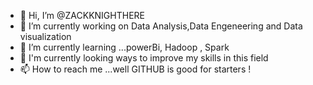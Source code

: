 - 👋 Hi, I’m @ZACKKNIGHTHERE
- 👀 I’m currently working on Data Analysis,Data Engeneering and Data visualization
- 🌱 I’m currently learning ...powerBi, Hadoop , Spark 
- 💞️ I'm currently looking ways to improve my skills in this field 
- 📫 How to reach me ...well GITHUB is good for starters !

<!---
ZACKKNIGHTHERE/ZACKKNIGHTHERE is a ✨ special ✨ repository because its `README.md` (this file) appears on your GitHub profile.
You can click the Preview link to take a look at your changes.
--->

